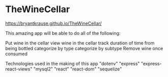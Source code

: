 # TheWineCellar

 https://bryantkrause.github.io/TheWineCellar/

 This amazing app will be able to do all of the following:

Put wine in the cellar
view wine in the cellar
track duration of time from being bottled
categorize by type
categorize by subtype
Remove wine once consumed

Technologies used in the making of this app
"dotenv"
"express"
"express-react-views"
"mysql2"
"react"
"react-dom"
"sequelize"
